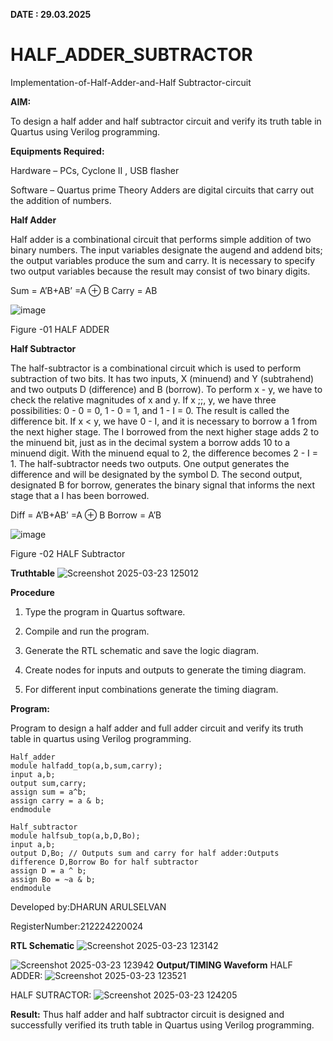 **DATE : 29.03.2025**
# HALF_ADDER_SUBTRACTOR

Implementation-of-Half-Adder-and-Half Subtractor-circuit

**AIM:**

To design a half adder and half subtractor circuit and verify its truth table in Quartus using Verilog programming.

**Equipments Required:**

Hardware – PCs, Cyclone II , USB flasher 

Software – Quartus prime Theory Adders are digital circuits that carry out the addition of numbers.

**Half Adder**

Half adder is a combinational circuit that performs simple addition of two binary numbers. The input variables designate the augend and addend bits; the output variables produce the sum and carry. It is necessary to specify two output variables because the result may consist of two binary digits.

Sum = A’B+AB’ =A ⊕ B Carry = AB

![image](https://github.com/naavaneetha/HALF_ADDER_SUBTRACTOR/assets/154305477/bd4a0b2c-cdbc-4184-ab08-81578f121e1f)

Figure -01 HALF ADDER

**Half Subtractor**

The half-subtractor is a combinational circuit which is used to perform subtraction of two bits. It has two inputs, X (minuend) and Y (subtrahend) and two outputs D (difference) and B (borrow). To perform x - y, we have to check the relative magnitudes of x and y. If x ;;, y, we have three possibilities: 0 - 0 = 0, 1 - 0 = 1, and 1 - I = 0. The result is called the difference bit. If x < y, we have 0 - I, and it is necessary to borrow a 1 from the next higher stage. The I borrowed from the next higher stage adds 2 to the minuend bit, just as in the decimal system a borrow adds 10 to a minuend digit. With the minuend equal to 2, the difference becomes 2 - I = 1. The half-subtractor needs two outputs. One output generates the difference and will be designated by the symbol D. The second output, designated B for borrow, generates the binary signal that informs the next stage that a I has been borrowed. 

Diff = A’B+AB’ =A ⊕ B
Borrow = A’B

 ![image](https://github.com/naavaneetha/HALF_ADDER_SUBTRACTOR/assets/154305477/d76b099c-513f-4e7c-843a-e2fd028a531a)

Figure -02 HALF Subtractor

**Truthtable**
![Screenshot 2025-03-23 125012](https://github.com/user-attachments/assets/a4f667a9-0852-45e2-8f80-e3e17badd562)

**Procedure**

1.	Type the program in Quartus software.

2.	Compile and run the program.

3.	Generate the RTL schematic and save the logic diagram.

4.	Create nodes for inputs and outputs to generate the timing diagram.

5.	For different input combinations generate the timing diagram.


**Program:**

Program to design a half adder and full adder circuit and verify its truth table in quartus using Verilog programming.
```
Half_adder
module halfadd_top(a,b,sum,carry);
input a,b;
output sum,carry; 
assign sum = a^b;
assign carry = a & b;
endmodule

Half_subtractor
module halfsub_top(a,b,D,Bo);
input a,b;
output D,Bo; // Outputs sum and carry for half adder:Outputs difference D,Borrow Bo for half subtractor
assign D = a ^ b;
assign Bo = ~a & b;
endmodule
```
Developed by:DHARUN ARULSELVAN

RegisterNumber:212224220024

**RTL Schematic**
![Screenshot 2025-03-23 123142](https://github.com/user-attachments/assets/4abe523d-54fe-4e32-a95e-ce37fea9a843)

![Screenshot 2025-03-23 123942](https://github.com/user-attachments/assets/73b21589-2e69-4c7f-a470-c5162ff37863)
**Output/TIMING Waveform**
HALF ADDER:
![Screenshot 2025-03-23 123521](https://github.com/user-attachments/assets/1c1daf0f-065b-4020-a69c-a952830ae81b)

HALF SUTRACTOR:
![Screenshot 2025-03-23 124205](https://github.com/user-attachments/assets/aa96bfe0-83f4-4601-bb45-d63447c928fe)

**Result:**
Thus half adder and half subtractor circuit is designed and successfully verified its truth table in Quartus using Verilog programming.
